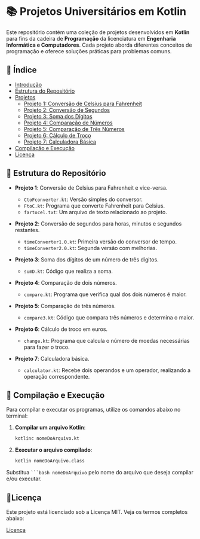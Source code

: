 # 📚 Projetos Universitários em Kotlin

Este repositório contém uma coleção de projetos desenvolvidos em **Kotlin** para fins da cadeira de **Programação** da licenciatura em **Engenharia Informática e Computadores**. Cada projeto aborda diferentes conceitos de programação e oferece soluções práticas para problemas comuns.

## 📖 Índice

- [Introdução](#introdução)
- [Estrutura do Repositório](#estrutura-do-repositório)
- [Projetos](#projetos)
  - [Projeto 1: Conversão de Celsius para Fahrenheit](#projeto-1-conversão-de-celsius-para-fahrenheit)
  - [Projeto 2: Conversão de Segundos](#projeto-2-conversão-de-segundos)
  - [Projeto 3: Soma dos Dígitos](#projeto-3-soma-dos-dígitos)
  - [Projeto 4: Comparação de Números](#projeto-4-comparação-de-números)
  - [Projeto 5: Comparação de Três Números](#projeto-5-comparação-de-três-números)
  - [Projeto 6: Cálculo de Troco](#projeto-6-cálculo-de-troco)
  - [Projeto 7: Calculadora Básica](#projeto-7-calculadora-básica)
- [Compilação e Execução](#compilação-e-execução)
- [Licença](#licença)


## 📁 Estrutura do Repositório

- **Projeto 1**: Conversão de Celsius para Fahrenheit e vice-versa.
  - `CtoFconverter.kt`: Versão simples do conversor.
  - `FtoC.kt`: Programa que converte Fahrenheit para Celsius.
  - `fartocel.txt`: Um arquivo de texto relacionado ao projeto.
  
- **Projeto 2**: Conversão de segundos para horas, minutos e segundos restantes.
  - `timeConverter1.0.kt`: Primeira versão do conversor de tempo.
  - `timeConverter2.0.kt`: Segunda versão com melhorias.

- **Projeto 3**: Soma dos dígitos de um número de três dígitos.
  - `sumD.kt`: Código que realiza a soma.

- **Projeto 4**: Comparação de dois números.
  - `compare.kt`: Programa que verifica qual dos dois números é maior.

- **Projeto 5**: Comparação de três números.
  - `compare3.kt`: Código que compara três números e determina o maior.

- **Projeto 6**: Cálculo de troco em euros.
  - `change.kt`: Programa que calcula o número de moedas necessárias para fazer o troco.

- **Projeto 7**: Calculadora básica.
  - `calculator.kt`: Recebe dois operandos e um operador, realizando a operação correspondente.

## 🚀 Compilação e Execução

Para compilar e executar os programas, utilize os comandos abaixo no terminal:

1. **Compilar um arquivo Kotlin**:
   ```bash
   kotlinc nomeDoArquivo.kt

2. **Executar o arquivo compilado**:
   ```bash  
   kotlin nomeDoArquivo.class

Substitua ` ```bash nomeDoArquivo ` pelo nome do arquivo que deseja compilar e/ou executar.

## 📄Licença

Este projeto está licenciado sob a Licença MIT. Veja os termos completos abaixo:

[Licença](LICENSE.md)
